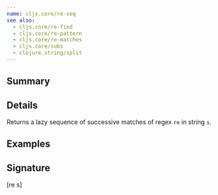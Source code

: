 ```yaml
---
name: cljs.core/re-seq
see also:
  - cljs.core/re-find
  - cljs.core/re-pattern
  - cljs.core/re-matches
  - cljs.core/subs
  - clojure.string/split
---
```


## Summary

## Details

Returns a lazy sequence of successive matches of regex `re` in string `s`.

## Examples

## Signature
[re s]
